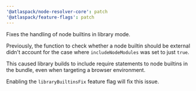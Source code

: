 ```yaml
---
'@atlaspack/node-resolver-core': patch
'@atlaspack/feature-flags': patch
---
```


Fixes the handling of node builtins in library mode.

Previously, the function to check whether a node builtin should be external didn't account
for the case where `includeNodeModules` was set to just `true`.

This caused library builds to include require statements to node builtins in the bundle,
even when targeting a browser environment.

Enabling the `libraryBuiltinsFix` feature flag will fix this issue.
